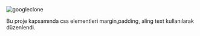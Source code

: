 <img src="https://github.com/ezgisevgili/CSS-To-Do-GoogleClone/assets/142934295/36f2cb5a-ecd8-4f9b-8750-a326cf75ea14" alt="googleclone">

Bu proje kapsamında css elementleri margin,padding, aling text kullanılarak düzenlendi. 
